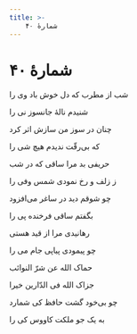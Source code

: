 ```yaml
---
title: >-
    شمارهٔ ۴۰
---
```

# شمارهٔ ۴۰

<div class="b" id="bn1"><div class="m1"><p>شب از مطرب که دل خوش باد وی را</p></div>
<div class="m2"><p>شنیدم نالهٔ جانسوز نى را</p></div></div>
<div class="b" id="bn2"><div class="m1"><p>چنان در سوز من سازش اثر کرد</p></div>
<div class="m2"><p>که بى‌رقّت ندیدم هیچ شی را</p></div></div>
<div class="b" id="bn3"><div class="m1"><p>حریفى بد مرا ساقى که در شب</p></div>
<div class="m2"><p>ز زلف و رخ نمودى شمس وفى را</p></div></div>
<div class="b" id="bn4"><div class="m1"><p>چو شوقم دید در ساغر مى‌افزود</p></div>
<div class="m2"><p>بگفتم ساقى فرخنده پى را</p></div></div>
<div class="b" id="bn5"><div class="m1"><p>رهانیدى مرا از قید هستى</p></div>
<div class="m2"><p>چو پیمودى پیاپى جام مى را</p></div></div>
<div class="b" id="bn6"><div class="m1"><p>حماک الله عن شرّ النوائب</p></div>
<div class="m2"><p>جزاک الله فى الدّارین خیرا</p></div></div>
<div class="b" id="bn7"><div class="m1"><p>چو بی‌خود گشت حافظ کى شمارد</p></div>
<div class="m2"><p>به یک جو ملکت کاووس کى را</p></div></div>